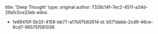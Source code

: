 title: 'Deep Thought'
type: original
author: 7328c14f-7ec2-4511-a24d-29a1c5ce23eb
wikis:
  - 1e89410f-5b33-4158-bb77-a17b07b82614
id: b571dabb-2cd9-46ce-9cd7-99575f581036
